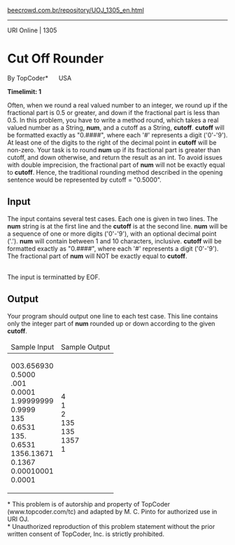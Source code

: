 <p><a href="https://www.beecrowd.com.br/repository/UOJ_1305_en.html">beecrowd.com.br/repository/UOJ_1305_en.html</a></p><hr>
        <div>
          <span>URI Online | 1305</span>
          <h1>Cut Off Rounder</h1>
          <div><p>
             By TopCoder* <img alt="" src="https://resources.beecrowd.com.br/gallery/images/flags/us.gif" style="width: 16px; height: 11px;"> USA</p>
          </div>
          <strong>Timelimit: 1</strong>
        </div>
        <div>
        <div>
          <p>
           Often, when we round a real valued number to an integer, we round up if the fractional part is 0.5 or greater, and down if the fractional part is less than 0.5. In this problem, you have to write a method round, which takes a real valued number as a String,&nbsp;<strong>num</strong>, and a cutoff as a String,&nbsp;<strong>cutoff</strong>.&nbsp;<strong>cutoff</strong>&nbsp;will be formatted exactly as&nbsp;<span>"0.####"</span>, where each&nbsp;<span>'#'</span>&nbsp;represents a digit ('0'-'9'). At least one of the digits to the right of the decimal point in&nbsp;<strong>cutoff</strong>&nbsp;will be non-zero. Your task is to round&nbsp;<strong>num</strong>&nbsp;up if its fractional part is greater than cutoff, and down otherwise, and return the result as an int. To avoid issues with double imprecision, the fractional part of&nbsp;<strong>num</strong>&nbsp;will not be exactly equal to&nbsp;<strong>cutoff</strong>. Hence, the traditional rounding method described in the opening sentence would be represented by&nbsp;cutoff = "0.5000".</p>
        </div>
        <h2>Input</h2>
        <div>
        <p>
         The input contains several test cases.&nbsp;Each one is given in two lines. The <strong>num</strong> string is at the first line and the <strong>cutoff</strong>&nbsp;is at the second line.&nbsp;<strong>num</strong> will be a sequence of one or more digits ('0'-'9'), with an optional decimal point ('.').&nbsp;<strong>num</strong> will contain between 1 and 10 characters, inclusive.&nbsp;<strong>cutoff </strong>will be formatted exactly as "0.####", where each '#' represents a digit ('0'-'9'). The fractional part of <strong>num</strong> will NOT be exactly equal to <strong>cutoff</strong>. <br> <br>
      </p><p>The input is terminatted by EOF.</p>
    </div>
    <h2>Output</h2>
    <div>
      <p>
       Your program should output one line to&nbsp;each test case. This line contains only the integer part of <strong>num</strong> rounded up or down according to the given <strong>cutoff</strong>.</p>
    </div>
    <div></div>
    <table>
      <thead>
        <tr>
          <td>Sample Input</td>
          <td>Sample Output</td>
        </tr>
      </thead>
      <tbody>
        <tr>
          <td>
            <p>
             003.656930<br>
             0.5000<br>
             .001<br>
             0.0001<br>
             1.99999999<br>
             0.9999<br>
             135<br>
             0.6531<br>
             135.<br>
             0.6531<br>
             1356.13671<br>
             0.1367<br>
             0.00010001<br>
             0.0001</p>
          </td>
          <td>
            <p>
             4<br>
             1<br>
             2<br>
             135<br>
             135<br>
             1357<br>
             1</p>
          </td>
        </tr>
      </tbody>
    </table>
    <p>
  </p><p>
   * This problem is of autorship and property of TopCoder (www.topcoder.com/tc) and adapted by M. C. Pinto for authorized use in URI OJ.<br>
   * Unauthorized reproduction of this problem statement without the prior written consent of TopCoder, Inc. is strictly prohibited.</p>
</div>
